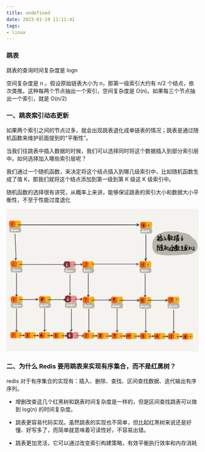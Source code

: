 ```yaml
---
title: undefined
date: 2023-01-19 11:11:41
tags:
- linux
---
```


### 跳表

跳表的查询时间复杂度是 logn

空间复杂度是 n 。假设原始链表大小为 n，那第一级索引大约有 n/2 个结点，依次类推。这种每两个节点抽出一个索引，空间复杂度是 O(n)。如果每三个节点抽出一个索引，就是 O(n/2)

### 一、跳表索引动态更新

如果两个索引之间的节点过多，就会出现跳表退化成单链表的情况；跳表是通过随机函数来维护前面提到的“平衡性”。

当我们往跳表中插入数据的时候，我们可以选择同时将这个数据插入到部分索引层中。如何选择加入哪些索引层呢？

我们通过一个随机函数，来决定将这个结点插入到哪几级索引中，比如随机函数生成了值 K，那我们就将这个结点添加到第一级到第 K 级这 K 级索引中。

随机函数的选择很有讲究，从概率上来讲，能够保证跳表的索引大小和数据大小平衡性，不至于性能过度退化

<img src="./image/跳表动态更新.png" alt="s" style="zoom:50%;" />

### 二、为什么 Redis 要用跳表来实现有序集合，而不是红黑树？

redis 对于有序集合的实现有：插入、删除、查找、区间查找数据、迭代输出有序序列。

- 增删改查这几个红黑树和跳表时间复杂度是一样的，但是区间查找跳表可以做到 log(n) 的时间复杂度。

- 跳表更容易代码实现。虽然跳表的实现也不简单，但比起红黑树来说还是好懂、好写多了，而简单就意味着可读性好，不容易出错。

- 跳表更加灵活，它可以通过改变索引构建策略，有效平衡执行效率和内存消耗



